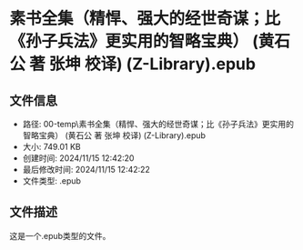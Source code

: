 ﻿# 素书全集（精悍、强大的经世奇谋；比《孙子兵法》更实用的智略宝典） (黄石公 著  张坤 校译) (Z-Library).epub

## 文件信息
- 路径: 00-temp\素书全集（精悍、强大的经世奇谋；比《孙子兵法》更实用的智略宝典） (黄石公 著  张坤 校译) (Z-Library).epub
- 大小: 749.01 KB
- 创建时间: 2024/11/15 12:42:20
- 最后修改时间: 2024/11/15 12:42:22
- 文件类型: .epub

## 文件描述
这是一个.epub类型的文件。

